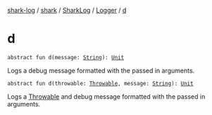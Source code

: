 [shark-log](../../../index.md) / [shark](../../index.md) / [SharkLog](../index.md) / [Logger](index.md) / [d](./d.md)

# d

`abstract fun d(message: `[`String`](https://kotlinlang.org/api/latest/jvm/stdlib/kotlin/-string/index.html)`): `[`Unit`](https://kotlinlang.org/api/latest/jvm/stdlib/kotlin/-unit/index.html)

Logs a debug message formatted with the passed in arguments.

`abstract fun d(throwable: `[`Throwable`](https://kotlinlang.org/api/latest/jvm/stdlib/kotlin/-throwable/index.html)`, message: `[`String`](https://kotlinlang.org/api/latest/jvm/stdlib/kotlin/-string/index.html)`): `[`Unit`](https://kotlinlang.org/api/latest/jvm/stdlib/kotlin/-unit/index.html)

Logs a [Throwable](https://kotlinlang.org/api/latest/jvm/stdlib/kotlin/-throwable/index.html) and debug message formatted with the passed in arguments.

